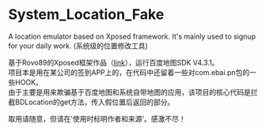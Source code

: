 # System_Location_Fake
A location emulator based on Xposed framework. It's mainly used to signup for your daily work. (系统级的位置修改工具)

基于Rovo89的Xposed框架作品（[link](https://github.com/rovo89/Xposed)），运行百度地图SDK V4.3.1。<br>
项目本是用在某公司的签到APP上的，在代码中还留着一些对com.ebai.pn包的一些HOOK。<br>
由于主要是用来欺骗基于百度地图和系统自带地图的应用，该项目的核心代码是拦截BDLocation的get方法，传入假位置后返回的部分。<br>

取用请随意，但请在'使用时标明作者和来源'。感激不尽！
